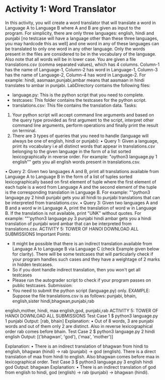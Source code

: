 # Activity 1: Word Translator

In this activity, you will create a word translator that will translate a word in Language A to Language B where A and B are given as input to the program. For simplicity, there are only three languages: english, hindi and punjabi [no testcase will have a language other than these three languages, you may hardcode this as well] and one word in any of these languages can be translated to only one word in any other language. Only the words present in the files are considered to be in the vocabulary of the language. Also note that all words will be in lower case. You are given a file translations.csv (comma separated values), which has 4 columns. Column-1 has the name of Language-1, Column-2 has word in Language-1, Column-3 has the name of Language-2, Column-4 has word in Language-2.
For example: hindi, aasmaan,punjabi,ambar means that aasmaan in hindi translates to ambar in punjabi.
LabDirectory contains the following files:
- language.py: This is the python script that you need to complete.
- testcases: This folder contains the testcases for the python script.
- translations.csv: This file contains the translation data.
Tasks:
1. Your python script will accept command line arguments and based on the query type provided as first argument to the script, interpret other command line arguments, perform operations and finally print the result on terminal.
2. There are 3 types of queries that you need to handle (language will always be one of english, hindi or punjabi):
• Query 1: Given a language, print its vocabulary i.e all distinct words that appear in translations.csv belonging to the given language in the form of a list sorted lexicographically in reverse order.
For example: "oython3 language.py 1 english"" gets you all english words present in translations.csv.

• Query 2: Given two languages A and B, print all translations available from Language A to Language B in the form of a list of tuples sorted lexicographically based on first element of tuple where the first element of each tuple is a word from Language A and the second element of the tuple is the corresponding translation in Language B.
For example: ""python3 language.py 2 hindi punjabi gets you all hindi to punjabi translations that can be interpreted from translations.csv.
• Query 3: Given two languages A and B and a word w in Language A, print the translation of word w in Language B. If the translation is not available, print "UNK" without quotes.
For example: ""'python3 language.py 3 punjabi hindi ambar gets you a hindi translation of punjabi word ambar that can be interpreted from translations.csv.
ACTIVITY 5: TOWER OF HANOI
DOWNLOAD ALL SUBMISSIONS
Important Points:
- It might be possible that there is an indirect translation available from Language A to Language B via Language C (check Example given below for clarity). There will be some testcases that will particularly check if your program handles such cases and they have a weightage of 2 marks in hidden testcases.
- So if you dont handle indirect translation, then you won't get all testcases
- Please run the autograder script to check if your program passes on public testcases.
Submission:
- You need to submit the python script (language.py) only.
EXAMPLE:
Suppose the file translations.csv is as follows:
punjabi, bhain, english,sister
hindi,bhagwan,punjabi,rab


english,mother, hindi, maa
english,god, punjabi,rab
ACTIVITY 5: TOWER OF HANOI
DOWNLOAD ALL SUBMISSIONS
Test Case 1
$ python3 language.py 1 punjabi
Output:
[rab, bhain]
Explanation:
• Out of 8 words, 3 are punjabi words and out of them only 2 are distinct. Also in reverse lexicographical order rab comes before bhain.
Test Case 2
$ python3 language.py 2 hindi english
Output:
[('bhagwan', 'god'), ('maa', 'mother')]

Explanation:
• There is an indirect translation of bhagwan from hindi to english, bhagwan (hindi) -> rab (punjabi) -> god (english). There is a direct translation of maa from hindi to english. Also bhagwan comes before maa in lexicographical order.
Test Case 3
$ python3 language.py 3 english hindi god
Output:
bhagwan
Explanation:
• There is an indirect translation of god from english to hindi, god (english) -> rab (punjabi) -> bhagwan (hindi).
